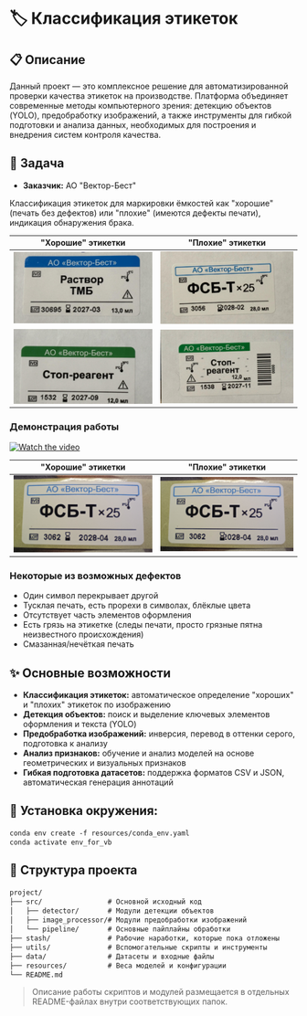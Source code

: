 # 🏷️ Классификация этикеток

## 📋 Описание

Данный проект — это комплексное решение для автоматизированной проверки качества этикеток на производстве. Платформа объединяет современные методы компьютерного зрения: детекцию объектов (YOLO), предобработку изображений, а также инструменты для гибкой подготовки и анализа данных, необходимых для построения и внедрения систем контроля качества.

## 🎯 Задача

- **Заказчик:** АО "Вектор-Бест"

Классификация этикеток для маркировки ёмкостей как "хорошие" (печать без дефектов) или "плохие" (имеются дефекты печати), индикация обнаружения брака.

| "Хорошие" этикетки | "Плохие" этикетки |
|:-:|:-:|
| <img src="assets/good_example_1.jpg" alt="good example #1"> | <img src="assets/bad_example_1.jpg" alt="bad example #1"> |
| <img src="assets/good_example_2.jpg" alt="good example #2"> | <img src="assets/bad_example_2.jpg" alt="bad example #2"> |

### Демонстрация работы
[![Watch the video](https://img.youtube.com/vi/T-D1KVIuvjA/maxresdefault.jpg)](https://youtu.be/T-D1KVIuvjA)

| "Хорошие" этикетки | "Плохие" этикетки |
|:-:|:-:|
| [![Demo video - good sticker](assets/good.jpg)](assets/good.gif) | [![Demo video - bad sticker]( assets/bad.jpg)](assets/bad.gif) |

### Некоторые из возможных дефектов

- Один символ перекрывает другой
- Тусклая печать, есть прорехи в символах, блёклые цвета
- Отсутствует часть элементов оформления
- Есть грязь на этикетке (следы печати, просто грязные пятна неизвестного происхождения)
- Смазанная/нечёткая печать

## ✨ Основные возможности

- **Классификация этикеток:** автоматическое определение "хороших" и "плохих" этикеток по изображению
- **Детекция объектов:** поиск и выделение ключевых элементов оформления и текста (YOLO)
- **Предобработка изображений:** инверсия, перевод в оттенки серого, подготовка к анализу
- **Анализ признаков:** обучение и анализ моделей на основе геометрических и визуальных признаков
- **Гибкая подготовка датасетов:** поддержка форматов CSV и JSON, автоматическая генерация аннотаций

## 🚀 Установка окружения:

   ```
   conda env create -f resources/conda_env.yaml
   conda activate env_for_vb
   ```

## 📁 Структура проекта

```
project/
├── src/                # Основной исходный код
│   ├── detector/       # Модули детекции объектов
│   ├── image_processor/# Модули предобработки изображений
│   └── pipeline/       # Основные пайплайны обработки
├── stash/              # Рабочие наработки, которые пока отложены
├── utils/              # Вспомогательные скрипты и инструменты
├── data/               # Датасеты и входные файлы
├── resources/          # Веса моделей и конфигурации
└── README.md
```

> Описание работы скриптов и модулей размещается в отдельных README-файлах внутри соответствующих папок.

